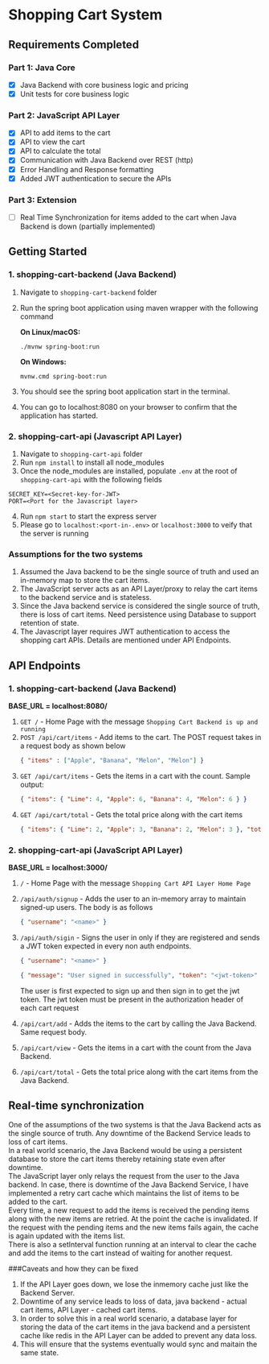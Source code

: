 # Shopping Cart System


## Requirements Completed

### Part 1: Java Core

- [x] Java Backend with core business logic and pricing
- [x] Unit tests for core business logic

### Part 2: JavaScript API Layer

- [x] API to add items to the cart
- [x] API to view the cart
- [x] API to calculate the total
- [x] Communication with Java Backend over REST (http)
- [x] Error Handling and Response formatting
- [x] Added JWT authentication to secure the APIs 

### Part 3: Extension

- [ ] Real Time Synchronization for items added to the cart when Java Backend is down (partially implemented)


## Getting Started

### 1. shopping-cart-backend (Java Backend)

1. Navigate to `shopping-cart-backend` folder
2. Run the spring boot application using maven wrapper with the following command
	
	**On Linux/macOS:**
	```shell
	./mvnw spring-boot:run
	```
	
	**On Windows:**
	```shell
	mvnw.cmd spring-boot:run
	```
3. You should see the spring boot application start in the terminal.
4. You can go to localhost:8080 on your browser to confirm that the application has started.


### 2. shopping-cart-api (Javascript API Layer)

1. Navigate to `shopping-cart-api` folder
2. Run `npm install` to install all node_modules 
3. Once the node_modules are installed, populate `.env` at the root of `shopping-cart-api` with the following fields

```.dotenv
SECRET_KEY=<Secret-key-for-JWT>
PORT=<Port for the Javascript layer>
```
4. Run `npm start` to start the express server
5. Please go to `localhost:<port-in-.env>` or `localhost:3000` to veify that the server is running


### Assumptions for the two systems

1. Assumed the Java backend to be the single source of truth and used an in-memory map to store the cart items. 
2. The JavaScript server acts as an API Layer/proxy to relay the cart items to the backend service and is stateless.
3. Since the Java backend service is considered the single source of truth, there is loss of cart items. Need persistence using Database to support retention of state. 
4. The Javascript layer requires JWT authentication to access the shopping cart APIs. Details are mentioned under API Endpoints. 



## API Endpoints 

### 1. shopping-cart-backend (Java Backend)

**BASE_URL = localhost:8080/**

1. `GET /` - Home Page with the message `Shopping Cart Backend is up and running`
2. `POST /api/cart/items` - Add items to the cart. The POST request takes in a request body as shown below
	```json
	{ "items" : ["Apple", "Banana", "Melon", "Melon"] }
	```
3. `GET /api/cart/items` - Gets the items in a cart with the count. Sample output:
	```json
   { "items": { "Lime": 4, "Apple": 6, "Banana": 4, "Melon": 6 } }
	```
4. `GET /api/cart/total` - Gets the total price along with the cart items
	```json
	{ "items": { "Lime": 2, "Apple": 3, "Banana": 2, "Melon": 3 }, "totalPrice": 2.75 }
	 ```
 
### 2. shopping-cart-api (JavaScript API Layer)

**BASE_URL = localhost:3000/**

1. `/` - Home Page with the message `Shopping Cart API Layer Home Page`
2. `/api/auth/signup` - Adds the user to an in-memory array to maintain signed-up users. The body is as follows
	```json
   { "username": "<name>" }
 	```
3. `/api/auth/sigin` - Signs the user in only if they are registered and sends a JWT token expected in every non auth endpoints.
	```json
	{ "username": "<name>" }
 	```
 	```json
   { "message": "User signed in successfully", "token": "<jwt-token>" }
  	```
  	The user is first expected to sign up and then sign in to get the jwt token. The jwt token must be present in the authorization header of each cart request
 
4. `/api/cart/add` - Adds the items to the cart by calling the Java Backend. Same request body. 
5. `/api/cart/view` - Gets the items in a cart with the count from the Java Backend.
6. `/api/cart/total` - Gets the total price along with the cart items from the Java Backend.



## Real-time synchronization

One of the assumptions of the two systems is that the Java Backend acts as the single source of truth. Any downtime of the Backend Service leads to loss of cart items.  
In a real world scenario, the Java Backend would be using a persistent database to store the cart items thereby retaining state even after downtime.  
The JavaScript layer only relays the request from the user to the Java backend. In case, there is downtime of the Java Backend Service, I have implemented a retry cart cache which maintains the list of items to be added to the cart.  
Every time, a new request to add the items is received the pending items along with the new items are retried. At the point the cache is invalidated. If the request with the pending items and the new items fails again, the cache is again updated with the items list.  
There is also a setInterval function running at an interval to clear the cache and add the items to the cart instead of waiting for another request. 

###Caveats and how they can be fixed
1. If the API Layer goes down, we lose the inmemory cache just like the Backend Server. 
2. Downtime of any service leads to loss of data, java backend - actual cart items, API Layer - cached cart items. 
3. In order to solve this in a real world scenario, a database layer for storing the data of the cart items in the java backend and a persistent cache like redis in the API Layer can be added to prevent any data loss.
4. This will ensure that the systems eventually would sync and maitain the same state.


